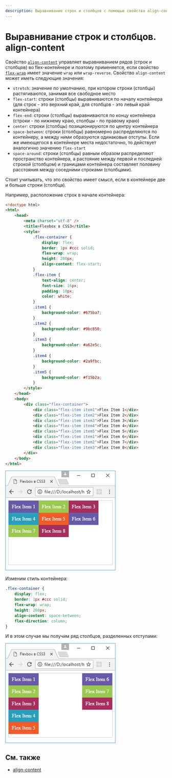 ```yaml
---
description: Выравнивание строк и столбцов с помощью свойства align-content
---
```


# Выравнивание строк и столбцов. align-content

Свойство [`align-content`](../../css/align-content.md) управляет выравниванием рядов (строк и столбцов) во flex-контейнере и поэтому применяется, если свойство [`flex-wrap`](../../css/flex-wrap.md) имеет значение `wrap` или `wrap-reverse`. Свойство `align-content` может иметь следующие значения:

-   `stretch`: значение по умолчанию, при котором строки (столбцы) растягиваются, занимая все свободное место
-   `flex-start`: строки (столбцы) выравниваются по началу контейнера (для строк - это верхний край, для столбцов - это левый край контейнера)
-   `flex-end`: строки (столбцы) выравниваются по концу контейнера (строки - по нижнему краю, столбцы - по правому краю)
-   `center`: строки (столбцы) позиционируются по центру контейнера
-   `space-between`: строки (столбцы) равномерно распределяются по контейнеру, а между ними образуются одинаковые отступы. Если же имеющегося в контейнере места недостаточно, то действует аналогично значению `flex-start`
-   `space-around`: строки (столбцы) равным образом распределяют пространство контейнера, а растояние между первой и последней строкой (столбцом) и границами контейнера составляет половину расстояния между соседними строками (столбцами).

Стоит учитывать, что это свойство имеет смысл, если в контейнере две и больше строки (столбца).

Например, расположение строк в начале контейнера:

```html
<!doctype html>
<html>
    <head>
        <meta charset="utf-8" />
        <title>Flexbox в CSS3</title>
        <style>
            .flex-container {
                display: flex;
                border: 1px #ccc solid;
                flex-wrap: wrap;
                height: 200px;
                align-content: flex-start;
            }
            .flex-item {
                text-align: center;
                font-size: 16px;
                padding: 10px;
                color: white;
            }
            .item1 {
                background-color: #675ba7;
            }
            .item2 {
                background-color: #9bc850;
            }
            .item3 {
                background-color: #a62e5c;
            }
            .item4 {
                background-color: #2a9fbc;
            }
            .item5 {
                background-color: #f15b2a;
            }
        </style>
    </head>
    <body>
        <div class="flex-container">
            <div class="flex-item item1">Flex Item 1</div>
            <div class="flex-item item2">Flex Item 2</div>
            <div class="flex-item item3">Flex Item 3</div>
            <div class="flex-item item4">Flex Item 4</div>
            <div class="flex-item item5">Flex Item 5</div>
            <div class="flex-item item1">Flex Item 6</div>
            <div class="flex-item item2">Flex Item 7</div>
            <div class="flex-item item3">Flex Item 8</div>
        </div>
    </body>
</html>
```

![Выравнивание строк и столбцов. align-content](flex-7-1.png)

Изменим стиль контейнера:

```css
.flex-container {
    display: flex;
    border: 1px #ccc solid;
    flex-wrap: wrap;
    height: 200px;
    align-content: space-between;
    flex-direction: column;
}
```

И в этом случае мы получим ряд столбцов, разделенных отступами:

![Выравнивание строк и столбцов. align-content](flex-7-2.png)

## См. также

-   [align-content](../../css/align-content.md)
